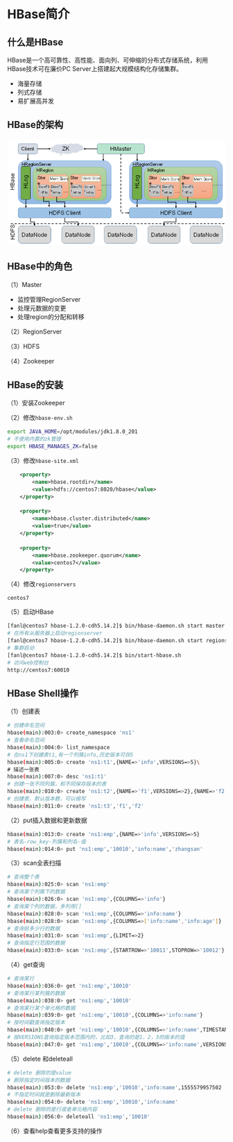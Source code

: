 # HBase简介

## 什么是HBase

HBase是一个高可靠性、高性能、面向列、可伸缩的分布式存储系统，利用HBase技术可在廉价PC Server上搭建起大规模结构化存储集群。

- 海量存储
- 列式存储
- 易扩展高并发

## HBase的架构

![架构](assets/20190418110129.png)

## HBase中的角色

（1）Master

- 监控管理RegionServer
- 处理元数据的变更
- 处理region的分配和转移

（2）RegionServer

（3）HDFS

（4）Zookeeper

## HBase的安装

（1）安装Zookeeper

（2）修改`hbase-env.sh`

```bash
export JAVA_HOME=/opt/modules/jdk1.8.0_201
# 不使用内置的zk管理
export HBASE_MANAGES_ZK=false
```

（3）修改`hbase-site.xml`

```xml
	<property>
		<name>hbase.rootdir</name>
		<value>hdfs://centos7:8020/hbase</value>
	</property>
	  
	<property>
		<name>hbase.cluster.distributed</name>
		<value>true</value>
	</property>
	  
	<property>
		<name>hbase.zookeeper.quorum</name>
		<value>centos7</value>
	</property>
```

（4）修改`regionservers` 

```
centos7
```

（5）启动HBase

```bash
[fanl@centos7 hbase-1.2.0-cdh5.14.2]$ bin/hbase-daemon.sh start master
# 在所有从服务器上启动regionserver
[fanl@centos7 hbase-1.2.0-cdh5.14.2]$ bin/hbase-daemon.sh start regionserver
# 集群启动
[fanl@centos7 hbase-1.2.0-cdh5.14.2]$ bin/start-hbase.sh
# 访问web控制台
http://centos7:60010
```

## HBase Shell操作

（1）创建表

```bash
# 创建命名空间
hbase(main):003:0> create_namespace 'ns1'
# 查看命名空间
hbase(main):004:0> list_namespace
# 在ns1下创建表t1,有一个列簇info,历史版本可存5
hbase(main):005:0> create 'ns1:t1',{NAME=>'info',VERSIONS=>5}\
# 描述一张表
hbase(main):007:0> desc 'ns1:t1'
# 创建一张不同列簇，和不同保存版本的表
hbase(main):010:0> create 'ns1:t2',{NAME=>'f1',VERSIONS=>2},{NAME=>'f2',VERSIONS=>4},{NAME=>'f3'}
# 创建表，默认版本数，可以缩写
hbase(main):011:0> create 'ns1:t3','f1','f2'
```

（2）put插入数据和更新数据

```bash
hbase(main):013:0> create 'ns1:emp',{NAME=>'info',VERSIONS=>5}
# 表名-row_key-列簇和列名-值
hbase(main):014:0> put 'ns1:emp','10010','info:name','zhangsan'
```

（3）scan全表扫描

```bash
# 查询整个表
hbase(main):025:0> scan 'ns1:emp'
# 查询某个列簇下的数据
hbase(main):026:0> scan 'ns1:emp',{COLUMNS=>'info'}
# 查询某个列的数据，多列用[]
hbase(main):028:0> scan 'ns1:emp',{COLUMNS=>'info:name'}
hbase(main):028:0> scan 'ns1:emp',{COLUMNS=>['info:name','info:age']}
# 查询前多少行的数据
hbase(main):031:0> scan 'ns1:emp',{LIMIT=>2}
# 查询指定行范围的数据
hbase(main):033:0> scan 'ns1:emp',{STARTROW=>'10011',STOPROW=>'10012'}
```

（4）get查询

```bash
# 查询某行
hbase(main):036:0> get 'ns1:emp','10010'
# 查询某行某列簇的数据
hbase(main):038:0> get 'ns1:emp','10010'
# 查询某行某个单元格的数据
hbase(main):039:0> get 'ns1:emp','10010',{COLUMNS=>'info:name'}
# 按时间戳查询指定版本
hbase(main):040:0> get 'ns1:emp','10010',{COLUMNS=>'info:name',TIMESTAMP=>1555579957502}
# 按VERSIONS查询指定版本范围内的，比如3，查询的是1，2，3的版本的值
hbase(main):047:0> get 'ns1:emp','10010',{COLUMNS=>'info:name',VERSIONS=>2}
```

（5）delete 和deleteall

```bash
# delete 删除的是value
# 删除指定时间版本的数据
hbase(main):053:0> delete 'ns1:emp','10010','info:name',1555579957502
# 不指定时间就是删除最新版本
hbase(main):054:0> delete 'ns1:emp','10010','info:name'
# delete 删除的是行或者单元格内容
hbase(main):056:0> deleteall 'ns1:emp','10010'
```

（6）查看help查看更多支持的操作